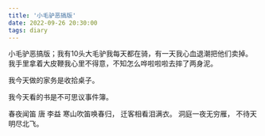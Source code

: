 ```yaml
---
title: '小毛驴恶搞版'
date: 2022-09-26 20:30:00
tags: diary
---
```

小毛驴恶搞版；我有10头大毛驴我每天都在骑，有一天我心血退潮把他们卖掉。我手里拿着大皮鞭我心里不得意，不知怎么哗啦啦啦去摔了两身泥。

我今天做的家务是收拾桌子。

我今天看的书是不可思议事件簿。

春夜闻笛 唐 李益
寒山吹笛唤春归，
迁客相看泪满衣。
洞庭一夜无穷雁，
不待天明尽北飞。
